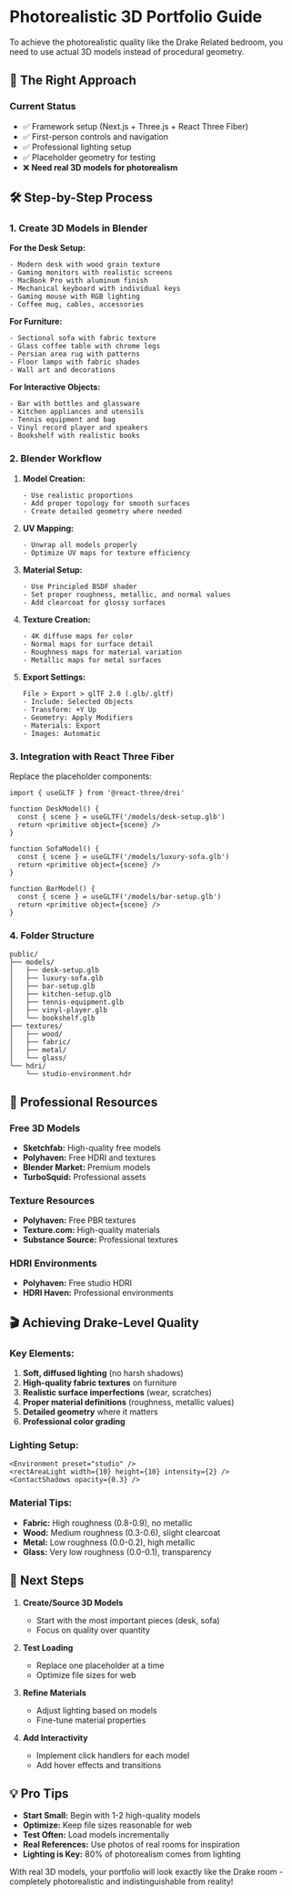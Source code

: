 # Photorealistic 3D Portfolio Guide

To achieve the photorealistic quality like the Drake Related bedroom, you need to use actual 3D models instead of procedural geometry.

## 🎯 The Right Approach

### Current Status
- ✅ Framework setup (Next.js + Three.js + React Three Fiber)
- ✅ First-person controls and navigation
- ✅ Professional lighting setup
- ✅ Placeholder geometry for testing
- ❌ **Need real 3D models for photorealism**

## 🛠️ Step-by-Step Process

### 1. Create 3D Models in Blender

**For the Desk Setup:**
```
- Modern desk with wood grain texture
- Gaming monitors with realistic screens
- MacBook Pro with aluminum finish
- Mechanical keyboard with individual keys
- Gaming mouse with RGB lighting
- Coffee mug, cables, accessories
```

**For Furniture:**
```
- Sectional sofa with fabric texture
- Glass coffee table with chrome legs
- Persian area rug with patterns
- Floor lamps with fabric shades
- Wall art and decorations
```

**For Interactive Objects:**
```
- Bar with bottles and glassware
- Kitchen appliances and utensils
- Tennis equipment and bag
- Vinyl record player and speakers
- Bookshelf with realistic books
```

### 2. Blender Workflow

1. **Model Creation:**
   ```
   - Use realistic proportions
   - Add proper topology for smooth surfaces
   - Create detailed geometry where needed
   ```

2. **UV Mapping:**
   ```
   - Unwrap all models properly
   - Optimize UV maps for texture efficiency
   ```

3. **Material Setup:**
   ```
   - Use Principled BSDF shader
   - Set proper roughness, metallic, and normal values
   - Add clearcoat for glossy surfaces
   ```

4. **Texture Creation:**
   ```
   - 4K diffuse maps for color
   - Normal maps for surface detail
   - Roughness maps for material variation
   - Metallic maps for metal surfaces
   ```

5. **Export Settings:**
   ```
   File > Export > glTF 2.0 (.glb/.gltf)
   - Include: Selected Objects
   - Transform: +Y Up
   - Geometry: Apply Modifiers
   - Materials: Export
   - Images: Automatic
   ```

### 3. Integration with React Three Fiber

Replace the placeholder components:

```tsx
import { useGLTF } from '@react-three/drei'

function DeskModel() {
  const { scene } = useGLTF('/models/desk-setup.glb')
  return <primitive object={scene} />
}

function SofaModel() {
  const { scene } = useGLTF('/models/luxury-sofa.glb')
  return <primitive object={scene} />
}

function BarModel() {
  const { scene } = useGLTF('/models/bar-setup.glb')
  return <primitive object={scene} />
}
```

### 4. Folder Structure

```
public/
├── models/
│   ├── desk-setup.glb
│   ├── luxury-sofa.glb
│   ├── bar-setup.glb
│   ├── kitchen-setup.glb
│   ├── tennis-equipment.glb
│   ├── vinyl-player.glb
│   └── bookshelf.glb
├── textures/
│   ├── wood/
│   ├── fabric/
│   ├── metal/
│   └── glass/
└── hdri/
    └── studio-environment.hdr
```

## 🎨 Professional Resources

### Free 3D Models
- **Sketchfab:** High-quality free models
- **Polyhaven:** Free HDRI and textures
- **Blender Market:** Premium models
- **TurboSquid:** Professional assets

### Texture Resources
- **Polyhaven:** Free PBR textures
- **Texture.com:** High-quality materials
- **Substance Source:** Professional textures

### HDRI Environments
- **Polyhaven:** Free studio HDRI
- **HDRI Haven:** Professional environments

## 🎬 Achieving Drake-Level Quality

### Key Elements:
1. **Soft, diffused lighting** (no harsh shadows)
2. **High-quality fabric textures** on furniture
3. **Realistic surface imperfections** (wear, scratches)
4. **Proper material definitions** (roughness, metallic values)
5. **Detailed geometry** where it matters
6. **Professional color grading**

### Lighting Setup:
```tsx
<Environment preset="studio" />
<rectAreaLight width={10} height={10} intensity={2} />
<ContactShadows opacity={0.3} />
```

### Material Tips:
- **Fabric:** High roughness (0.8-0.9), no metallic
- **Wood:** Medium roughness (0.3-0.6), slight clearcoat
- **Metal:** Low roughness (0.0-0.2), high metallic
- **Glass:** Very low roughness (0.0-0.1), transparency

## 🚀 Next Steps

1. **Create/Source 3D Models**
   - Start with the most important pieces (desk, sofa)
   - Focus on quality over quantity

2. **Test Loading**
   - Replace one placeholder at a time
   - Optimize file sizes for web

3. **Refine Materials**
   - Adjust lighting based on models
   - Fine-tune material properties

4. **Add Interactivity**
   - Implement click handlers for each model
   - Add hover effects and transitions

## 💡 Pro Tips

- **Start Small:** Begin with 1-2 high-quality models
- **Optimize:** Keep file sizes reasonable for web
- **Test Often:** Load models incrementally
- **Real References:** Use photos of real rooms for inspiration
- **Lighting is Key:** 80% of photorealism comes from lighting

With real 3D models, your portfolio will look exactly like the Drake room - completely photorealistic and indistinguishable from reality!
